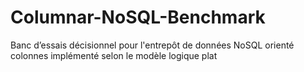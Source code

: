 Columnar-NoSQL-Benchmark
========================

Banc d’essais décisionnel pour l'entrepôt de données NoSQL orienté colonnes implémenté selon le modèle logique plat
